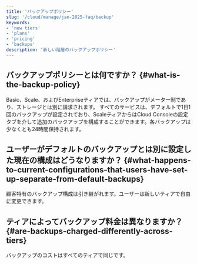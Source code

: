 ```yaml
---
title: 'バックアップポリシー'
slug: '/cloud/manage/jan-2025-faq/backup'
keywords:
- 'new tiers'
- 'plans'
- 'pricing'
- 'backups'
description: '新しい階層のバックアップポリシー'
---
```




## バックアップポリシーとは何ですか？ {#what-is-the-backup-policy}
Basic、Scale、およびEnterpriseティアでは、バックアップがメーター制であり、ストレージとは別に請求されます。
すべてのサービスは、デフォルトで1日1回のバックアップが設定されており、ScaleティアからはCloud Consoleの設定タブを介して追加のバックアップを構成することができます。各バックアップは少なくとも24時間保持されます。

## ユーザーがデフォルトのバックアップとは別に設定した現在の構成はどうなりますか？ {#what-happens-to-current-configurations-that-users-have-set-up-separate-from-default-backups}

顧客特有のバックアップ構成は引き継がれます。ユーザーは新しいティアで自由に変更できます。

## ティアによってバックアップ料金は異なりますか？ {#are-backups-charged-differently-across-tiers}

バックアップのコストはすべてのティアで同じです。
